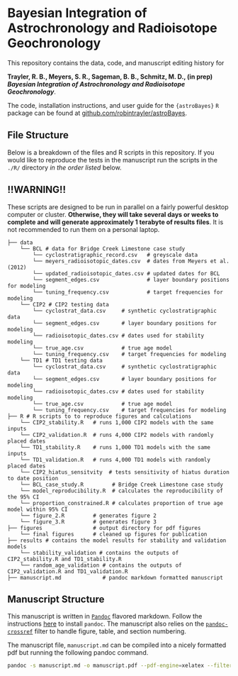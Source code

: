 # Bayesian Integration of Astrochronology and Radioisotope Geochronology

This repository contains the data, code, and manuscript editing history for 

**Trayler, R. B., Meyers, S. R., Sageman, B. B., Schmitz, M. D., (in prep) *Bayesian Integration of Astrochronology and Radioisotope Geochronology***. 

The code, installation instructions, and user guide for the `{astroBayes}` `R` package can be found at [github.com/robintrayler/astroBayes](https://github.com/robintrayler/astroBayes). 

## File Structure 
Below is a breakdown of the files and R scripts in this repository. If you would like to reproduce the tests in the manuscript run the scripts in the `./R/` directory *in the order listed* below. 

## **!!WARNING!!** 
These scripts are designed to be run in parallel on a fairly powerful desktop computer or cluster. **Otherwise, they will take several days or weeks to complete and will generate approximately 1 terabyte of results files**. It is not recommended to run them on a personal laptop. 

```
├── data
    └── BCL # data for Bridge Creek Limestone case study
        └── cyclostratigraphic_record.csv   # greyscale data
        └── meyers_radioisotopic_dates.csv  # dates from Meyers et al. (2012)
        └── updated_radioisotopic_dates.csv # updated dates for BCL 
        └── segment_edges.csv               # layer boundary positions for modeling
        └── tuning_frequency.csv            # target frequencies for modeling
    └── CIP2 # CIP2 testing data
        └── cyclostrat_data.csv     # synthetic cyclostratigraphic data 
        └── segment_edges.csv       # layer boundary positions for modeling
        └── radioisotopic_dates.csv # dates used for stability modeling
        └── true_age.csv            # true age model 
        └── tuning_frequency.csv    # target frequencies for modeling
    └── TD1 # TD1 testing data
        └── cyclostrat_data.csv     # synthetic cyclostratigraphic data 
        └── segment_edges.csv       # layer boundary positions for modeling
        └── radioisotopic_dates.csv # dates used for stability modeling
        └── true_age.csv            # true age model 
        └── tuning_frequency.csv    # target frequencies for modeling
├── R # R scripts to to reproduce figures and calculations
    └── CIP2_stability.R   # runs 1,000 CIP2 models with the same inputs
    └── CIP2_validation.R  # runs 4,000 CIP2 models with randomly placed dates
    └── TD1_stability.R    # runs 1,000 TD1 models with the same inputs
    └── TD1_validation.R   # runs 4,000 TD1 models with randomly placed dates
    └── CIP2_hiatus_sensitvity  # tests sensitivity of hiatus duration to date position
    └── BCL_case_study.R         # Bridge Creek Limestone case study
    └── model_reproducibility.R  # calculates the reproducibility of the 95% CI
    └── proportion_constrained.R # calculates proportion of true age model within 95% CI
    └── figure_2.R         # generates figure 2
    └── figure_3.R         # generates figure 3
├── figures                # output directory for pdf figures
    └── final figures      # cleaned up figures for publication 
├── results # contains the model results for stability and validation models
    └── stability_validation # contains the outputs of CIP2_stability.R and TD1_stability.R
    └── random_age_validation # contains the outputs of CIP2_validation.R and TD1_validation.R 
├── manuscript.md             # pandoc markdown formatted manuscript
```

## Manuscript Structure

This manuscript is written in [`Pandoc`](https://pandoc.org) flavored markdown. Follow the instructions [here](https://pandoc.org/installing.html) to install `pandoc`. The manuscript also relies on the [`pandoc-crossref`](https://github.com/lierdakil/pandoc-crossref) filter to handle figure, table, and section numbering. 

The manuscript file, `manuscript.md` can be compiled into a nicely formatted pdf but running the following pandoc command.

```bash
pandoc -s manuscript.md -o manuscript.pdf --pdf-engine=xelatex --filter pandoc-crossref --citeproc --number-sections
```



